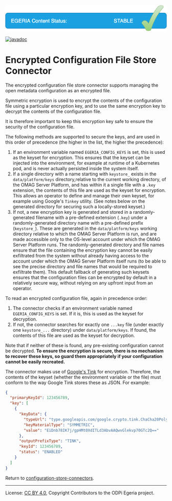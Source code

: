 <!-- SPDX-License-Identifier: CC-BY-4.0 -->
<!-- Copyright Contributors to the ODPi Egeria project. -->
  
![Released](../../../../../images/egeria-content-status-released.png#pagewidth)

[![javadoc](https://javadoc.io/badge2/org.odpi.egeria/configuration-encrypted-file-store-connector/javadoc.svg)](https://javadoc.io/doc/org.odpi.egeria/configuration-encrypted-file-store-connector)

# Encrypted Configuration File Store Connector

The encrypted configuration file store connector supports managing the
open metadata configuration as an encrypted file.

Symmetric encryption is used to encrypt the contents of the configuration
file using a particular encryption key, and to use the same encryption key
to decrypt the contents of the configuration file.

It is therefore important to keep this encryption key safe to ensure the
security of the configuration file.

The following methods are supported to secure the keys, and are used in this
order of precedence (the higher in the list, the higher the precedence):

1. If an environment variable named `EGERIA_CONFIG_KEYS` is set, this is
    used as the keyset for encryption. This ensures that the keyset can be
    injected into the environment, for example at runtime of a Kubernetes
    pod, and is never actually persisted inside the system itself.
1. If a single directory with a name starting with `keystore_` exists
    in the `data/platform/keys` directory,relative to the current 
    working directory, of the OMAG Server Platform,
    and has within it a single file with a `.key` extension, the contents
    of this file are used as the keyset for encryption. This allows an
    operator to define and manage their own keyset, for example using Google's
    `Tinkey` utility. (See notes below on the generated directory for securing
    such a locally-stored keyset.)
1. If not, a new encryption key is generated and stored in a randomly-
    generated filename with a pre-defined extension (`.key`) under a
    randomly-generated directory name with a pre-defined prefix
    (`keystore_`). These are generated in the `data/platform/keys` working 
    directory relative to
    which the OMAG Server Platform is run, and are made accessible only
    to the OS-level account under which the OMAG Server Platform runs.
    The randomly-generated directory and file names ensure that the file
    containing the encryption key cannot be easily exfiltrated from the
    system without already having access to the account under which the
    OMAG Server Platform itself runs (to be able to see the precise directory
    and file names that would be required to exfiltrate them). This default
    fallback of generating such keysets ensures that the configuration files
    can be encrypted by default in a relatively secure way, without relying
    on any upfront input from an operator.

To read an encrypted configuration file, again in precedence order:

1. The connector checks if an environment variable named `EGERIA_CONFIG_KEYS`
    is set. If it is, this is used as the keyset for decryption.
1. If not, the connector searches for exactly one `...key` file (under exactly
    one `keystore_...` directory) under `data/platform/keys`. 
    If found, the contents of this file are used as the keyset for decryption.

Note that if neither of these is found, any pre-existing configuration cannot be
decrypted. **To ensure the encryption is secure, there is no mechanism to recover
these keys, so guard them appropriately if your configuration cannot be easily
recreated.**

The connector makes use of [Google's Tink](https://github.com/google/tink)
for encryption. Therefore, the contents of the keyset (whether the environment
variable or the file) must conform to the way Google Tink stores these as JSON.
For example:

```json
{
  "primaryKeyId": 123456789,
  "key": [
    {
      "keyData": {
        "typeUrl": "type.googleapis.com/google.crypto.tink.ChaCha20Poly1305Key",
        "keyMaterialType": "SYMMETRIC",
        "value": "EiDnb78IK7j/gpHMt0XdITLd3AbvAAQwvGlekvp70GTc2Q=="
      },
      "outputPrefixType": "TINK",
      "keyId": 123456789,
      "status": "ENABLED"
    }
  ]
}
```

Return to [configuration-store-connectors](..).

----
License: [CC BY 4.0](https://creativecommons.org/licenses/by/4.0/),
Copyright Contributors to the ODPi Egeria project.